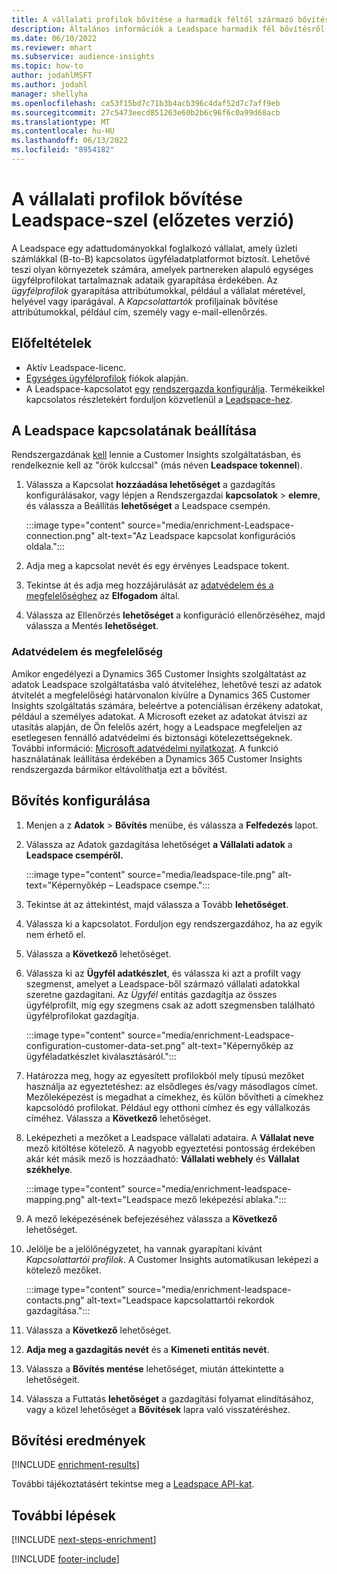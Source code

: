```yaml
---
title: A vállalati profilok bővítése a harmadik féltől származó bővítési Leadspace-szel
description: Általános információk a Leadspace harmadik fél bővítésről.
ms.date: 06/10/2022
ms.reviewer: mhart
ms.subservice: audience-insights
ms.topic: how-to
author: jodahlMSFT
ms.author: jodahl
manager: shellyha
ms.openlocfilehash: ca53f15bd7c71b3b4acb396c4daf52d7c7aff9eb
ms.sourcegitcommit: 27c5473eecd851263e60b2b6c96f6c0a99d68acb
ms.translationtype: MT
ms.contentlocale: hu-HU
ms.lasthandoff: 06/13/2022
ms.locfileid: "8954182"
---
```

# <a name="enrichment-of-company-profiles-with-leadspace-preview"></a>A vállalati profilok bővítése Leadspace-szel (előzetes verzió)

A Leadspace egy adattudományokkal foglalkozó vállalat, amely üzleti számlákkal (B-to-B) kapcsolatos ügyféladatplatformot biztosít. Lehetővé teszi olyan környezetek számára, amelyek partnereken alapuló egységes ügyfélprofilokat tartalmaznak adataik gyarapítása érdekében. Az *ügyfélprofilok* gyarapítása attribútumokkal, például a vállalat méretével, helyével vagy iparágával. A *Kapcsolattartók* profiljainak bővítése attribútumokkal, például cím, személy vagy e-mail-ellenőrzés.

## <a name="prerequisites"></a>Előfeltételek

- Aktív Leadspace-licenc.
- [Egységes ügyfélprofilok](customer-profiles.md) fiókok alapján.
- A Leadspace-kapcsolatot [egy](connections.md) [rendszergazda konfigurálja](#configure-the-connection-for-leadspace). Termékeikkel kapcsolatos részletekért forduljon közvetlenül a [Leadspace-hez](https://www.leadspace.com/leadspace-microsoft-dynamics-365/).

## <a name="configure-the-connection-for-leadspace"></a>A Leadspace kapcsolatának beállítása

Rendszergazdának [kell](permissions.md#admin) lennie a Customer Insights szolgáltatásban, és rendelkeznie kell az "örök kulccsal" (más néven **Leadspace tokennel**).

1. Válassza a Kapcsolat **hozzáadása lehetőséget** a gazdagítás konfigurálásakor, vagy lépjen a Rendszergazdai **kapcsolatok** > **elemre**, és válassza a Beállítás **lehetőséget** a Leadspace csempén.

   :::image type="content" source="media/enrichment-Leadspace-connection.png" alt-text="Az Leadspace kapcsolat konfigurációs oldala.":::

1. Adja meg a kapcsolat nevét és egy érvényes Leadspace tokent.

1. Tekintse át és adja meg hozzájárulását az [adatvédelem és a megfelelőséghez](#data-privacy-and-compliance) az **Elfogadom** által.

1. Válassza az Ellenőrzés **lehetőséget** a konfiguráció ellenőrzéséhez, majd válassza a Mentés **lehetőséget**.

### <a name="data-privacy-and-compliance"></a>Adatvédelem és megfelelőség

Amikor engedélyezi a Dynamics 365 Customer Insights szolgáltatást az adatok Leadspace szolgáltatásba való átviteléhez, lehetővé teszi az adatok átvitelét a megfelelőségi határvonalon kívülre a Dynamics 365 Customer Insights szolgáltatás számára, beleértve a potenciálisan érzékeny adatokat, például a személyes adatokat. A Microsoft ezeket az adatokat átviszi az utasítás alapján, de Ön felelős azért, hogy a Leadspace megfeleljen az esetlegesen fennálló adatvédelmi és biztonsági kötelezettségeknek. További információ: [Microsoft adatvédelmi nyilatkozat](https://go.microsoft.com/fwlink/?linkid=396732).
A funkció használatának leállítása érdekében a Dynamics 365 Customer Insights rendszergazda bármikor eltávolíthatja ezt a bővítést.

## <a name="configure-the-enrichment"></a>Bővítés konfigurálása

1. Menjen a z **Adatok** > **Bővítés** menübe, és válassza a **Felfedezés** lapot.

1. Válassza az Adatok gazdagítása lehetőséget **a Vállalati adatok** a **Leadspace csempéről.**

   :::image type="content" source="media/leadspace-tile.png" alt-text="Képernyőkép – Leadspace csempe.":::

1. Tekintse át az áttekintést, majd válassza a Tovább **lehetőséget**.

1. Válassza ki a kapcsolatot. Forduljon egy rendszergazdához, ha az egyik nem érhető el.

1. Válassza a **Következő** lehetőséget.

1. Válassza ki az **Ügyfél adatkészlet**, és válassza ki azt a profilt vagy szegmenst, amelyet a Leadspace-ből származó vállalati adatokkal szeretne gazdagítani. Az *Ügyfél* entitás gazdagítja az összes ügyfélprofilt, míg egy szegmens csak az adott szegmensben található ügyfélprofilokat gazdagítja.

    :::image type="content" source="media/enrichment-Leadspace-configuration-customer-data-set.png" alt-text="Képernyőkép az ügyféladatkészlet kiválasztásáról.":::

1. Határozza meg, hogy az egyesített profilokból mely típusú mezőket használja az egyeztetéshez: az elsődleges és/vagy másodlagos címet. Mezőleképezést is megadhat a címekhez, és külön bővítheti a címekhez kapcsolódó profilokat. Például egy otthoni címhez és egy vállalkozás címéhez. Válassza a **Következő** lehetőséget.

1. Leképezheti a mezőket a Leadspace vállalati adataira. A **Vállalat neve** mező kitöltése kötelező. A nagyobb egyeztetési pontosság érdekében akár két másik mező is hozzáadható: **Vállalati webhely** és **Vállalat székhelye**.

   :::image type="content" source="media/enrichment-leadspace-mapping.png" alt-text="Leadspace mező leképezési ablaka.":::

1. A mező leképezésének befejezéséhez válassza a **Következő** lehetőséget.

1. Jelölje be a jelölőnégyzetet, ha vannak gyarapítani kívánt *Kapcsolattartói profilok*. A Customer Insights automatikusan leképezi a kötelező mezőket.

   :::image type="content" source="media/enrichment-leadspace-contacts.png" alt-text="Leadspace kapcsolattartói rekordok gazdagítása.":::

1. Válassza a **Következő** lehetőséget.

1. **Adja meg a gazdagítás nevét** és a **Kimeneti entitás nevét**.

1. Válassza a **Bővítés mentése** lehetőséget, miután áttekintette a lehetőségeit.

1. Válassza a Futtatás **lehetőséget** a gazdagítási folyamat elindításához, vagy a közel lehetőséget a **Bővítések** lapra való visszatéréshez.

## <a name="enrichment-results"></a>Bővítési eredmények

[!INCLUDE [enrichment-results](includes/enrichment-results.md)]

További tájékoztatásért tekintse meg a [Leadspace API-kat](https://support.leadspace.com/hc/en-us/sections/201997649-API).

## <a name="next-steps"></a>További lépések

[!INCLUDE [next-steps-enrichment](includes/next-steps-enrichment.md)]

[!INCLUDE [footer-include](includes/footer-banner.md)]
